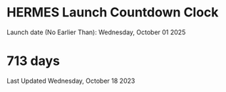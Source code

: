# HERMES Launch Countdown Clock

Launch date (No Earlier Than): Wednesday, October 01 2025
# 713 days

Last Updated Wednesday, October 18 2023